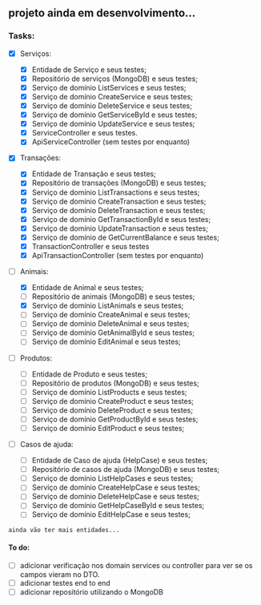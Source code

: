 ## projeto ainda em desenvolvimento...

### Tasks:

- [x] Serviços:

  - [x] Entidade de Serviço e seus testes;
  - [x] Repositório de serviços (MongoDB) e seus testes;
  - [x] Serviço de domínio ListServices e seus testes;
  - [x] Serviço de domínio CreateService e seus testes;
  - [x] Serviço de domínio DeleteService e seus testes;
  - [x] Serviço de domínio GetServiceById e seus testes;
  - [x] Serviço de domínio UpdateService e seus testes;
  - [x] ServiceController e seus testes.
  - [x] ApiServiceController (sem testes por enquanto)

- [x] Transações:

  - [x] Entidade de Transação e seus testes;
  - [x] Repositório de transações (MongoDB) e seus testes;
  - [x] Serviço de domínio ListTransactions e seus testes;
  - [x] Serviço de domínio CreateTransaction e seus testes;
  - [x] Serviço de domínio DeleteTransaction e seus testes;
  - [x] Serviço de domínio GetTransactionById e seus testes;
  - [x] Serviço de domínio UpdateTransaction e seus testes;
  - [x] Serviço de domínio de GetCurrentBalance e seus testes;
  - [x] TransactionController e seus testes
  - [x] ApiTransactionController (sem testes por enquanto)

- [ ] Animais:

  - [x] Entidade de Animal e seus testes;
  - [ ] Repositório de animais (MongoDB) e seus testes;
  - [x] Serviço de domínio ListAnimals e seus testes;
  - [ ] Serviço de domínio CreateAnimal e seus testes;
  - [ ] Serviço de domínio DeleteAnimal e seus testes;
  - [ ] Serviço de domínio GetAnimalById e seus testes;
  - [ ] Serviço de domínio EditAnimal e seus testes;

- [ ] Produtos:

  - [ ] Entidade de Produto e seus testes;
  - [ ] Repositório de produtos (MongoDB) e seus testes;
  - [ ] Serviço de domínio ListProducts e seus testes;
  - [ ] Serviço de domínio CreateProduct e seus testes;
  - [ ] Serviço de domínio DeleteProduct e seus testes;
  - [ ] Serviço de domínio GetProductById e seus testes;
  - [ ] Serviço de domínio EditProduct e seus testes;

- [ ] Casos de ajuda:

  - [ ] Entidade de Caso de ajuda (HelpCase) e seus testes;
  - [ ] Repositório de casos de ajuda (MongoDB) e seus testes;
  - [ ] Serviço de domínio ListHelpCases e seus testes;
  - [ ] Serviço de domínio CreateHelpCase e seus testes;
  - [ ] Serviço de domínio DeleteHelpCase e seus testes;
  - [ ] Serviço de domínio GetHelpCaseById e seus testes;
  - [ ] Serviço de domínio EditHelpCase e seus testes;

`ainda vão ter mais entidades...`

#### To do:

- [ ] adicionar verificação nos domain services ou controller para ver se os campos vieram no DTO.
- [ ] adicionar testes end to end
- [ ] adicionar repositório utilizando o MongoDB
